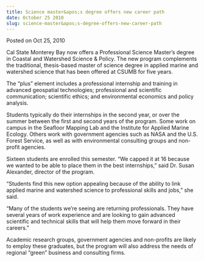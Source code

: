 ```yaml
---
title: Science master&apos;s degree offers new career path
date: October 25 2010
slug: science-master&apos;s-degree-offers-new-career-path
---
```


 



<span class="date">Posted on Oct 25, 2010    </span>
<p>Cal State Monterey Bay now offers a Professional Science
Master&#x2019;s degree in Coastal and Watershed Science &amp; Policy. The
new program complements the traditional, thesis-based master of
science degree in applied marine and watershed science that has
been offered at CSUMB for five years.</p>
<p>The &#x201C;plus&#x201D; element includes a professional internship and
training in advanced geospatial technologies; professional and
scientific communication; scientific ethics; and environmental
economics and policy analysis.</p>
<p>Students typically do their internships in the second year, or
over the summer between the first and second years of the program.
Some work on campus in the Seafloor Mapping Lab and the Institute
for Applied Marine Ecology. Others work with government agencies
such as NASA and the U.S. Forest Service, as well as with
environmental consulting groups and non-profit agencies.</p>
<p>Sixteen students are enrolled this semester. &#x201C;We capped it at 16
because we wanted to be able to place them in the best
internships,&#x201D; said Dr. Susan Alexander, director of the
program.</p>
<p>&#x201C;Students find this new option appealing because of the ability
to link applied marine and watershed science to professional skills
and jobs,&#x201D; she said.</p>
<p>&#x201C;Many of the students we&#x2019;re seeing are returning professionals.
They have several years of work experience and are looking to gain
advanced scientific and technical skills that will help them move
forward in their careers.&#x201D;</p>
<p>Academic research groups, government agencies and non-profits
are likely to employ these graduates, but the program will also
address the needs of regional &#x201C;green&#x201D; business and consulting
firms.</p>
<p>&#xA0;</p>
<p><br>
&#xA0;</br></p>





```
